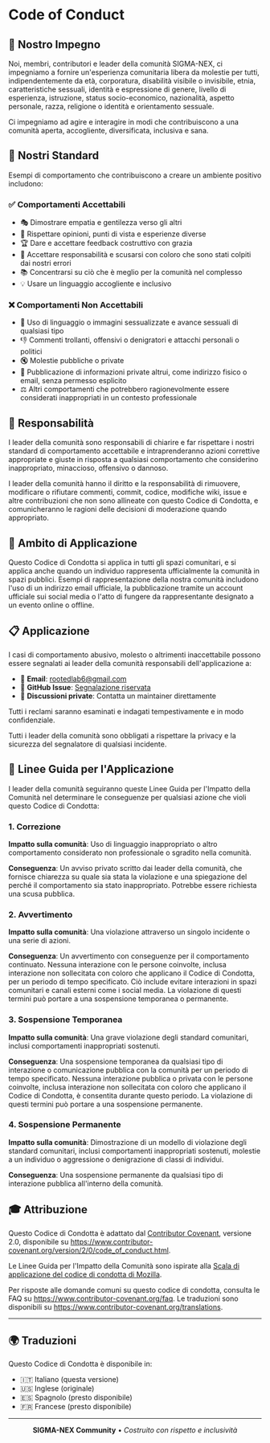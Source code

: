 # Code of Conduct

## 🎯 Nostro Impegno

Noi, membri, contributori e leader della comunità SIGMA-NEX, ci impegniamo a fornire un'esperienza comunitaria libera da molestie per tutti, indipendentemente da età, corporatura, disabilità visibile o invisibile, etnia, caratteristiche sessuali, identità e espressione di genere, livello di esperienza, istruzione, status socio-economico, nazionalità, aspetto personale, razza, religione o identità e orientamento sessuale.

Ci impegniamo ad agire e interagire in modi che contribuiscono a una comunità aperta, accogliente, diversificata, inclusiva e sana.

## 📜 Nostri Standard

Esempi di comportamento che contribuiscono a creare un ambiente positivo includono:

### ✅ Comportamenti Accettabili
- 🎭 Dimostrare empatia e gentilezza verso gli altri
- 🤝 Rispettare opinioni, punti di vista e esperienze diverse
- 🏆 Dare e accettare feedback costruttivo con grazia
- 🙏 Accettare responsabilità e scusarsi con coloro che sono stati colpiti dai nostri errori
- 📚 Concentrarsi su ciò che è meglio per la comunità nel complesso
- 💡 Usare un linguaggio accogliente e inclusivo

### ❌ Comportamenti Non Accettabili
- 🚫 Uso di linguaggio o immagini sessualizzate e avance sessuali di qualsiasi tipo
- 👎 Commenti trollanti, offensivi o denigratori e attacchi personali o politici
- 🔇 Molestie pubbliche o private
- 📧 Pubblicazione di informazioni private altrui, come indirizzo fisico o email, senza permesso esplicito
- ⚖️ Altri comportamenti che potrebbero ragionevolmente essere considerati inappropriati in un contesto professionale

## 🚨 Responsabilità

I leader della comunità sono responsabili di chiarire e far rispettare i nostri standard di comportamento accettabile e intraprenderanno azioni correttive appropriate e giuste in risposta a qualsiasi comportamento che considerino inappropriato, minaccioso, offensivo o dannoso.

I leader della comunità hanno il diritto e la responsabilità di rimuovere, modificare o rifiutare commenti, commit, codice, modifiche wiki, issue e altre contribuzioni che non sono allineate con questo Codice di Condotta, e comunicheranno le ragioni delle decisioni di moderazione quando appropriato.

## 📍 Ambito di Applicazione

Questo Codice di Condotta si applica in tutti gli spazi comunitari, e si applica anche quando un individuo rappresenta ufficialmente la comunità in spazi pubblici. Esempi di rappresentazione della nostra comunità includono l'uso di un indirizzo email ufficiale, la pubblicazione tramite un account ufficiale sui social media o l'atto di fungere da rappresentante designato a un evento online o offline.

## 📋 Applicazione

I casi di comportamento abusivo, molesto o altrimenti inaccettabile possono essere segnalati ai leader della comunità responsabili dell'applicazione a:

- 📧 **Email**: rootedlab6@gmail.com
- 🐛 **GitHub Issue**: [Segnalazione riservata](https://github.com/sigma-nex/sigma-nex/security/advisories/new)
- 💬 **Discussioni private**: Contatta un maintainer direttamente

Tutti i reclami saranno esaminati e indagati tempestivamente e in modo confidenziale.

Tutti i leader della comunità sono obbligati a rispettare la privacy e la sicurezza del segnalatore di qualsiasi incidente.

## 📖 Linee Guida per l'Applicazione

I leader della comunità seguiranno queste Linee Guida per l'Impatto della Comunità nel determinare le conseguenze per qualsiasi azione che violi questo Codice di Condotta:

### 1. Correzione
**Impatto sulla comunità**: Uso di linguaggio inappropriato o altro comportamento considerato non professionale o sgradito nella comunità.

**Conseguenza**: Un avviso privato scritto dai leader della comunità, che fornisce chiarezza su quale sia stata la violazione e una spiegazione del perché il comportamento sia stato inappropriato. Potrebbe essere richiesta una scusa pubblica.

### 2. Avvertimento
**Impatto sulla comunità**: Una violazione attraverso un singolo incidente o una serie di azioni.

**Conseguenza**: Un avvertimento con conseguenze per il comportamento continuato. Nessuna interazione con le persone coinvolte, inclusa interazione non sollecitata con coloro che applicano il Codice di Condotta, per un periodo di tempo specificato. Ciò include evitare interazioni in spazi comunitari e canali esterni come i social media. La violazione di questi termini può portare a una sospensione temporanea o permanente.

### 3. Sospensione Temporanea
**Impatto sulla comunità**: Una grave violazione degli standard comunitari, inclusi comportamenti inappropriati sostenuti.

**Conseguenza**: Una sospensione temporanea da qualsiasi tipo di interazione o comunicazione pubblica con la comunità per un periodo di tempo specificato. Nessuna interazione pubblica o privata con le persone coinvolte, inclusa interazione non sollecitata con coloro che applicano il Codice di Condotta, è consentita durante questo periodo. La violazione di questi termini può portare a una sospensione permanente.

### 4. Sospensione Permanente
**Impatto sulla comunità**: Dimostrazione di un modello di violazione degli standard comunitari, inclusi comportamenti inappropriati sostenuti, molestie a un individuo o aggressione o denigrazione di classi di individui.

**Conseguenza**: Una sospensione permanente da qualsiasi tipo di interazione pubblica all'interno della comunità.

## 🎓 Attribuzione

Questo Codice di Condotta è adattato dal [Contributor Covenant][homepage], versione 2.0, disponibile su https://www.contributor-covenant.org/version/2/0/code_of_conduct.html.

Le Linee Guida per l'Impatto della Comunità sono ispirate alla [Scala di applicazione del codice di condotta di Mozilla](https://github.com/mozilla/diversity).

[homepage]: https://www.contributor-covenant.org

Per risposte alle domande comuni su questo codice di condotta, consulta le FAQ su https://www.contributor-covenant.org/faq. Le traduzioni sono disponibili su https://www.contributor-covenant.org/translations.

---

## 🌍 Traduzioni

Questo Codice di Condotta è disponibile in:
- 🇮🇹 Italiano (questa versione)
- 🇺🇸 Inglese (originale)
- 🇪🇸 Spagnolo (presto disponibile)
- 🇫🇷 Francese (presto disponibile)

---

<div align="center">

**SIGMA-NEX Community** • *Costruito con rispetto e inclusività*

</div>